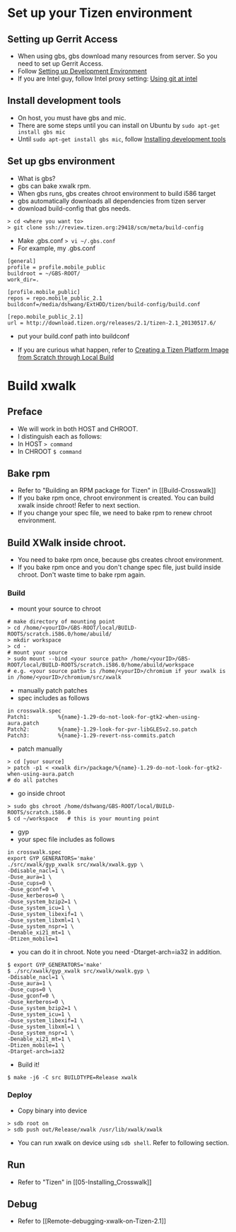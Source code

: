 # Set up your Tizen environment
## Setting up Gerrit Access
* When using gbs, gbs download many resources from server. So you need to set up Gerrit Access.
* Follow [Setting up Development Environment](https://source.tizen.org/documentation/developer-guide/environment-setup)
* If you are Intel guy, follow Intel proxy setting: [Using git at intel](https://opensource.intel.com/linux-wiki/Using_git)

## Install development tools
* On host, you must have gbs and mic.
 * There are some steps until you can install on Ubuntu by `sudo apt-get install gbs mic`
* Until `sudo apt-get install gbs mic`, follow [Installing development tools](https://source.tizen.org/documentation/developer-guide/installing-development-tools)

## Set up gbs environment
* What is gbs?
 * gbs can bake xwalk rpm.
 * When gbs runs, gbs creates chroot environment to build i586 target
 * gbs automatically downloads all dependencies from tizen server
* download build-config that gbs needs.
```
> cd <where you want to>
> git clone ssh://review.tizen.org:29418/scm/meta/build-config
```
* Make .gbs.conf
`> vi ~/.gbs.conf`
 * For example, my .gbs.conf
```
[general]
profile = profile.mobile_public
buildroot = ~/GBS-ROOT/
work_dir=.

[profile.mobile_public]
repos = repo.mobile_public_2.1
buildconf=/media/dshwang/ExtHDD/tizen/build-config/build.conf

[repo.mobile_public_2.1]
url = http://download.tizen.org/releases/2.1/tizen-2.1_20130517.6/
```
 * put your build.conf path into buildconf

* If you are curious what happen, refer to [Creating a Tizen Platform Image from Scratch through Local Build](https://source.tizen.org/documentation/developer-guide/creating-tizen-platform-image-scratch-through-local-build)

# Build xwalk
## Preface
* We will work in both HOST and CHROOT.
* I distinguish each as follows:
 * In HOST `> command`
 * In CHROOT `$ command`

## Bake rpm
* Refer to "Building an RPM package for Tizen" in [[Build-Crosswalk]]
* If you bake rpm once, chroot environment is created. You can build xwalk inside chroot! Refer to next section.
* If you change your spec file, we need to bake rpm to renew chroot environment.

## Build XWalk inside chroot.
* You need to bake rpm once, because gbs creates chroot environment.
* If you bake rpm once and you don't change spec file, just build inside chroot. Don't waste time to bake rpm again.

### Build
* mount your source to chroot
```
# make directory of mounting point
> cd /home/<yourID>/GBS-ROOT/local/BUILD-ROOTS/scratch.i586.0/home/abuild/
> mkdir workspace
> cd -
# mount your source
> sudo mount --bind <your source path> /home/<yourID>/GBS-ROOT/local/BUILD-ROOTS/scratch.i586.0/home/abuild/workspace
# e.g. <your source path> is /home/<yourID>/chromium if your xwalk is in /home/<yourID>/chromium/src/xwalk
```
* manually patch patches
 * spec includes as follows
```
in crosswalk.spec
Patch1:         %{name}-1.29-do-not-look-for-gtk2-when-using-aura.patch
Patch2:         %{name}-1.29-look-for-pvr-libGLESv2.so.patch
Patch3:         %{name}-1.29-revert-nss-commits.patch
```
 * patch manually
```
> cd [your source]
> patch -p1 < <xwalk dir>/package/%{name}-1.29-do-not-look-for-gtk2-when-using-aura.patch
# do all patches
```
* go inside chroot
```
> sudo gbs chroot /home/dshwang/GBS-ROOT/local/BUILD-ROOTS/scratch.i586.0
$ cd ~/workspace   # this is your mounting point
```
* gyp
 * your spec file includes as follows
```
in crosswalk.spec
export GYP_GENERATORS='make'
./src/xwalk/gyp_xwalk src/xwalk/xwalk.gyp \
-Ddisable_nacl=1 \
-Duse_aura=1 \
-Duse_cups=0 \
-Duse_gconf=0 \
-Duse_kerberos=0 \
-Duse_system_bzip2=1 \
-Duse_system_icu=1 \
-Duse_system_libexif=1 \
-Duse_system_libxml=1 \
-Duse_system_nspr=1 \
-Denable_xi21_mt=1 \
-Dtizen_mobile=1
```
 * you can do it in chroot. Note you need -Dtarget-arch=ia32 in addition.
```
$ export GYP_GENERATORS='make'
$ ./src/xwalk/gyp_xwalk src/xwalk/xwalk.gyp \
-Ddisable_nacl=1 \
-Duse_aura=1 \
-Duse_cups=0 \
-Duse_gconf=0 \
-Duse_kerberos=0 \
-Duse_system_bzip2=1 \
-Duse_system_icu=1 \
-Duse_system_libexif=1 \
-Duse_system_libxml=1 \
-Duse_system_nspr=1 \
-Denable_xi21_mt=1 \
-Dtizen_mobile=1 \
-Dtarget-arch=ia32
```
* Build it!
```
$ make -j6 -C src BUILDTYPE=Release xwalk
```

### Deploy
* Copy binary into device
```
> sdb root on
> sdb push out/Release/xwalk /usr/lib/xwalk/xwalk
```
* You can run xwalk on device using `sdb shell`. Refer to following section.

## Run
* Refer to "Tizen" in [[05-Installing_Crosswalk]]

## Debug
* Refer to [[Remote-debugging-xwalk-on-Tizen-2.1]]